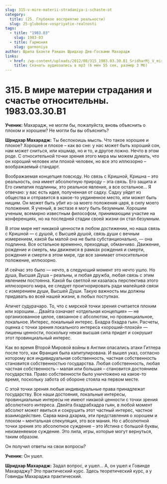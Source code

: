 ```yaml
---
slug: 315-v-mire-materii-stradaniya-i-schaste-ot
category:
  title: (25. Глубокое восприятие реальности)
  slug: 25-glubokoe-vospriyatie-realnosti
tags:
  - title: "1983.03"
    slug: 1983-03
  - title: Гармония
    slug: garmoniya
author: Шрила Бхакти Ракшак Шридхар Дев-Госвами Махарадж
links:
  - href: /wp-content/uploads/2012/08/315_1983.03.30.B1_SridharMj_V_mire_materii_stradaniya_i_schastye_ogranicheny.mp3
    title: Скачать аудиозапись в mp3 (6 мин 55 сек, размер 3 Мб)
---
```


# 315. В мире материи страдания и счастье относительны. 1983.03.30.B1

**Ученик:** Махарадж, не могли бы, пожалуйста, вновь объяснить о плохом и хорошем? Не могли бы вы объяснить?

**Шридхар Махарадж:** Ты беспокоишь мысль. Что такое хорошее и плохое? Хорошее и плохое – как во сне: у нас может быть хороший сон, нам может сниться, или кошмар, но и то, и другое ложно. Нечто в этом роде. С относительной точки зрения этого мира мы можем думать, что он хороший человек или плохой человек, но все это иллюзорно – воображаемый стандарт.

Воображаемая концепция повсюду. Но связь с Кришной, Кришна – это реальность, она имеет абсолютную природу – эта связь. Его защита и Его симпатия подлинны, это реальное явление, а все остальное… Я отвечаю: у вас есть идея, полученная от садху. Садху уйдет из общества и отправится в какое-то уединенное место, или может быть нищим. Он может быть убит из-за моего положения царя, в силу моего положения. Я ученый, в экстазе я могу быть безумным. Хорошим ученым, всемирно известным философом, принимающим участие на конференциях, но на последней стадии своей жизни он стал безумным.

В этом мире нет никакой ценности в любом достижении, но наша связь с Кришной — с душой, с Высшей душой, связь души с вечным измерением, какой бы малой она не была субстанционально, — она подлинна. Все остальное временно, преходяще, обманчиво. Движение, рождение и смерть, мы движемся в рамках рождения и смерти, рождения и смерти в этом мире, где все занимает относительное положение, иллюзорно.

И сейчас это было — нечто, в следующий момент это нечто ушло. Но душа, Высшая Душа – реальны, и любая дружба, любая связь с этим явлением постоянна. Какой бы светлой ни казалась перспектива этого иллюзорного мира, ее следует проигнорировать ради малейшей связи с измерением души, Высшей Души. Такую важность мы должны придавать во всей нашей жизни, в любых поступках.

Апичет судурачаро. То, что с мирской точки зрения считается плохим или хорошим… Двайта означает «отдельная концепция» — не организованное целое, связанное с абсолютом, но провинциальное, локальное. Интерес, локальный интерес. Бхадра бхадра гьян. Расчеты, оценка с точки зрения локального интереса «хороший-плохой» — лишены ценности, поскольку некая высшая сила придет и сокрушит этот провинциальный интерес.

Как во время Второй Мировой войны в Англии опасались атаки Гитлера после того, как Франция была капитулирована. И вышел указ, согласно которому вся индивидуальная собственность, частная собственность становится собственностью государства. Любая собственность, любая частная собственность – малая или большая – становится достоянием государства. Право собственности было уничтожено на какое-то время, поскольку забота об обороне стояла на первом месте.

С этой точки зрения любые индивидуальные права принадлежат государству. Все наши достояния, локальные интересы, провинциальные интересы не имеют никакой ценности с точки зрения абсолютного интереса. Двейта бхадрабхадра гьян, в любой момент абсолют может явиться и сокрушить этот частный интерес, частное взаимодействие. Сарва мана дхарма, эти представления о хорошем и плохом – ментальная спекуляция, это все мания. Но с абсолютной точки зрения это абсолютное суждение – это Истина с большой буквы, неизменяемое суждение. Это лила, игры, которые могут вернуться, таким образом.

Он получил ответы на свои вопросы?

**Ученик:** Он ушел.

**Шридхар Махарадж:** Задал вопрос, и ушел… А, он ушел к Говинде Махараджу? Это практический курс. Здесь теоретический курс, а у Говинды Махараджа практический.

